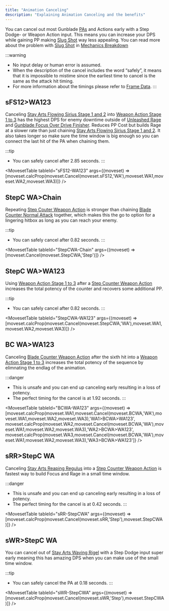```yaml
---
title: "Animation Canceling"
description: "Explaining Animation Canceling and the benefits"
---
```


You can cancel out most Gunblade [PAs](/moveset/photon-arts) and Actions early with a Step Dodge- or Weapon Action input.
This means you can increase your DPS while gaining PP making [Slug Shot](/skill-tree/skills#slug-shot) way less appealing.
You can read more about the problem with [Slug Shot](/skill-tree/skills#slug-shot) in [Mechanics Breakdown](/breakdown#slugshot)

:::warning
* No input delay or human error is assumed.
* When the description of the cancel includes the word “safely”, it means that it is impossible to mistime since the earliest time to cancel is the same as the attack hit timing.
* For more information about the timings please refer to [Frame Data](/moveset/framedata).
:::

## sFS12>WA123
Canceling [Stay Arts Flowing Sirius Stage 1 and 2](/moveset/photon-arts#sfs12) into [Weapon Action Stage 1 to 3](/moveset/weapon-action#wa123) has the highest DPS for enemy downtime outside of [Unleashed Rage](/moveset/active-skills#unleashed-rage) and [Gunblade Focus Over Drive Finisher](/moveset/active-skills#gunblade-focus-overdrive).
Reduces PP Cost but builds Rage at a slower rate than just chaining [Stay Arts Flowing Sirius Stage 1 and 2](/moveset/photon-arts#sfs12).
It also takes longer so make sure the time window is big enough so you can connect the last hit of the PA when chaining them.

:::tip
* You can safely cancel after 2.85 seconds.
:::

<VideoPlayer src="/vid/sFS12-WA123.webm" />

<MovesetTable tableId="sFS12-WA123" args={(moveset) => [moveset.calcProp(moveset.Cancel(moveset.sFS12,'WA'),moveset.WA1,moveset.WA2,moveset.WA3)]} />

## StepC WA>Chain
Repeating [Step Couter Weapon Action](/moveset/counters#stepc-wa) is stronger than chaining [Blade Counter Normal Attack](/moveset/counters#bc-na) together, which makes this the go to option for a lingering hitbox as long as you can reach your enemy.

:::tip
* You can safely cancel after 0.82 seconds.
:::

<VideoPlayer src="/vid/StepCWA-chain.webm" />

<MovesetTable tableId="StepCWA-Chain" args={(moveset) => [moveset.Cancel(moveset.StepCWA,'Step')]} />

## StepC WA>WA123
Using [Weapon Action Stage 1 to 3](/moveset/weapon-action#wa123) after a [Step Counter Weapon Action](/moveset/counters#stepc-wa) increases the total potency of the counter and recovers some additional PP.

:::tip
* You can safely cancel after 0.82 seconds.
:::

<VideoPlayer src="/vid/StepCWA-WA123.webm" />

<MovesetTable tableId="StepCWA-WA123" args={(moveset) => [moveset.calcProp(moveset.Cancel(moveset.StepCWA,'WA'),moveset.WA1,moveset.WA2,moveset.WA3)]} />

## BC WA>WA123
Canceling [Blade Counter Weapon Action](/moveset/counters#bc-wa) after the sixth hit into a [Weapon Action Stage 1 to 3](/moveset/weapon-action#wa123) increases the total potency of the sequence by elimnating the endlag of the animation.

:::danger
* This is unsafe and you can end up canceling early resulting in a loss of potency.
* The perfect timing for the cancel is at 1.92 seconds.
:::

<VideoPlayer src="/vid/BCWA-WA123.webm" />

<MovesetTable tableId="BCWA-WA123" args={(moveset) => [moveset.calcProp(moveset.WA1,moveset.Cancel(moveset.BCWA,'WA'),moveset.WA1,moveset.WA2,moveset.WA3),'WA1>BCWA>WA123', moveset.calcProp(moveset.WA2,moveset.Cancel(moveset.BCWA,'WA'),moveset.WA1,moveset.WA2,moveset.WA3),'WA2>BCWA>WA123', moveset.calcProp(moveset.WA3,moveset.Cancel(moveset.BCWA,'WA'),moveset.WA1,moveset.WA2,moveset.WA3),'WA3>BCWA>WA123']} />

## sRR>StepC WA
Canceling [Stay Arts Reaping Regulus](/moveset/photon-arts#srr) into a [Step Counter Weapon Action](/moveset/counters#stepc-wa) is fastest way to build Focus and Rage in a small time window.

:::danger
* This is unsafe and you can end up canceling early resulting in a loss of potency.
* The perfect timing for the cancel is at 0.42 seconds.
:::

<VideoPlayer src="/vid/sRR-StepCWA.webm" />

<MovesetTable tableId="sRR-StepCWA" args={(moveset) => [moveset.calcProp(moveset.Cancel(moveset.sRR,'Step'),moveset.StepCWA)]} />

## sWR>StepC WA
You can cancel out of [Stay Arts Waving Rigel](/moveset/photon-arts#swr) with a Step Dodge input super early meaning this has amazing DPS when you can make use of the small time window.

:::tip
* You can safely cancel the PA at 0.18 seconds.
:::

<VideoPlayer src="/vid/sWR-StepCWA.webm" />

<MovesetTable tableId="sWR-StepCWA" args={(moveset) => [moveset.calcProp(moveset.Cancel(moveset.sWR,'Step'),moveset.StepCWA)]} />